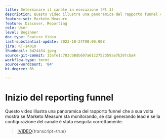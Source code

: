 ```yaml
---
title: Determinare il canale in esecuzione (Pt.1)
description: Questo video illustra una panoramica del rapporto funnel che a sua volta mostra se Marketo Measure sta monitorando, se stai generando lead e se la configurazione del canale è stata eseguita correttamente.
feature-set: Marketo Measure
feature: Discover, Reporting
role: User
level: Beginner
doc-type: Feature Video
last-substantial-update: 2023-10-24T00:00:00Z
jira: KT-14019
thumbnail: 3424434.jpeg
source-git-commit: 33afe1c783cb8db607a6122752359aa7b287cba4
workflow-type: tm+mt
source-wordcount: '84'
ht-degree: 0%

---
```



# Inizio del reporting funnel

Questo video illustra una panoramica del rapporto funnel che a sua volta mostra se Marketo Measure sta monitorando, se stai generando lead e se la configurazione del canale è stata eseguita correttamente.

>[!VIDEO](https://video.tv.adobe.com/v/3424434/?learn=on){transcript=true}
